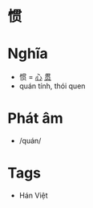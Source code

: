 # 惯

# Nghĩa
* 惯 = [心](心.md) [贯](贯.md)
* quán tính, thói quen

# Phát âm
* /quán/

# Tags
* Hán Việt

